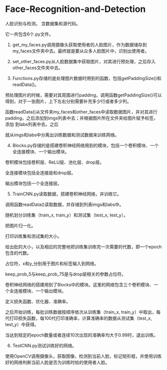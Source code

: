 # Face-Recognition-and-Detection


人脸识别与检测。
含数据集和源代码。


它一共包含6个.py文件。


1. get_my_faces.py调用摄像头获取使用者的人脸图片，作为数据储存到my_faces文件夹中去。最终就是要从众多人脸图片中，识别出使用者。


2. set_other_faces.py从人脸数据集中获取图片，对其进行预处理，之后存入other_faces文件夹中去。


3. Functions.py存储的是处理图片数据时用到的函数，包括getPaddingSize()和readData()。

  预处理图片的时候，需要对其周围进行padding，调用函数getPaddingSize()可以得到，对于一张图片，上下左右分别需要补充多少行或者多少列。

  函数readData()从文件夹my_faces和other_faces中读取数据图片，并对其进行padding，之后添加到imgs列表中去；并根据图片所在文件夹给图片赋予标签，添加   到labs列表中去。之后

  就从imgs和labs中分离出训练数据和测试数据来训练网络。


4. Blocks.py存储的是搭建卷积神经网络用到的模块，包括一个卷积模块、一个全连接模块、一个输出模块。

  卷积模块包括卷积层、ReLU层、池化层、drop层。

  全连接模块包括全连接层和drop层。

  输出模块包括一个全连接层。


5. TrainCNN.py读取数据，搭建卷积神经网络，并训练它。

  调用函数readData()读取数据，并存储到列表imgs和labs中。

  随机划分训练集（train_x, train_y）和测试集（test_x, test_y）。

  把图片归一化。

  打印训练集和测试集的大小。

  给出批的大小，以及相应的完整地把训练集训练完一次需要的代数，即一个epoch包含的代数。

  占位符，x和y_分别用于图片和标签输入到网络。

  keep_prob_5与keep_prob_75是与drop层相关的参数占位符。

  卷积神经网络的搭建用到了Blocks中的模块。这里的网络包含三个卷积模块、一个全连接模块、一个输出模块。

  定义损失函数、优化器、准确率。

  之后开始训练，每批训练数据按顺序依次从训练集（train_x, train_y）中取出，每代打印损失函数，每100代打印准确率，计算准确率的数据从测试集（test_x, test_y）中获得。

  当达到规定的epoch数量或者连续10次出现的准确率均大于0.99时，退出训练。


6. TestCNN.py测试训练好的网络。

  使用OpenCV调用摄像头，获取图像，检测到当前人脸，标记矩形框，并使用训练好的网络判断当前人脸是否为训练时给的使用者人脸。





